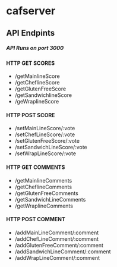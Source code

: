 # cafserver

## API Endpints
##### API Runs on port 3000

#### HTTP GET SCORES
- /getMainlineScore
- /getCheflineScore
- /getGlutenFreeScore
- /getSandwichlineScore
- /geWraplineScore

#### HTTP POST SCORE
- /setMainLineScore/:vote
- /setChefLineScore/:vote
- /setGlutenFreeScore/:vote
- /setSandwichLineScore/:vote
- /setWrapLineScore/:vote

#### HTTP GET COMMENTS

- /getMainlineComments
- /getCheflineComments
- /getGlutenFreeComments
- /getSandwichLineComments
- /getWraplineComments

#### HTTP POST COMMENT
- /addMainLineComment/:comment
- /addChefLineComment/:comment
- /addGlutenFreeComment/:comment
- /addSandwichLineComment/:comment
- /addWrapLineComment/:comment